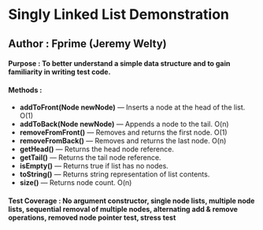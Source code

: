 # Singly Linked List Demonstration
## Author : Fprime (Jeremy Welty)
#### Purpose : To better understand a simple data structure and to gain familiarity in writing test code.
#### Methods :
- **addToFront(Node<T> newNode)** — Inserts a node at the head of the list. O(1)
- **addToBack(Node<T> newNode)** — Appends a node to the tail. O(n)
- **removeFromFront()** — Removes and returns the first node. O(1)
- **removeFromBack()** — Removes and returns the last node. O(n)
- **getHead()** — Returns the head node reference.
- **getTail()** — Returns the tail node reference.
- **isEmpty()** — Returns true if list has no nodes.
- **toString()** — Returns string representation of list contents.
- **size()** — Returns node count. O(n)
#### Test Coverage : No argument constructor, single node lists, multiple node lists, sequential removal of multiple nodes, alternating add & remove operations, removed node pointer test, stress test